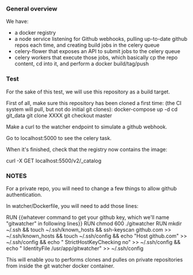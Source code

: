 ### General overview

We have:
- a docker registry
- a node service listening for Github webhooks, pulling up-to-date github repos each time, and creating build jobs in the celery queue
- celery-flower that exposes an API to submit jobs to the celery queue
- celery workers that execute those jobs, which basically cp the repo content, cd into it, and perform a docker build/tag/push



### Test

For the sake of this test, we will use this repository as a build target.

First of all, make sure this repository has been cloned a first time: (the CI system will pull, but not do initial git clones):
docker-compose up -d
cd git_data
git clone XXXX
git checkout master

Make a curl to the watcher endpoint to simulate a github webhook.

Go to localhost:5000 to see the celery task.

When it's finished, check that the registry now contains the image:

curl -X GET localhost:5500/v2/_catalog


### NOTES

For a private repo, you will need to change a few things to allow github authentication.

In watcher/Dockerfile, you will need to add those lines:

RUN {{whatever command to get your github key, which we'll name "gitwatcher" in following lines}}
RUN chmod 600 ./gitwatcher
RUN mkdir ~/.ssh && touch ~/.ssh/known_hosts && ssh-keyscan github.com >> ~/.ssh/known_hosts && touch ~/.ssh/config && echo "Host github.com" >> ~/.ssh/config && echo "  StrictHostKeyChecking no" >> ~/.ssh/config && echo "  IdentityFile /usr/app/gitwatcher" >> ~/.ssh/config

This will enable you to performs clones and pulles on private repositories from inside the git watcher docker container.
